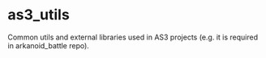 # as3_utils
Common utils and external libraries used in AS3 projects (e.g. it is required in arkanoid_battle repo). 

